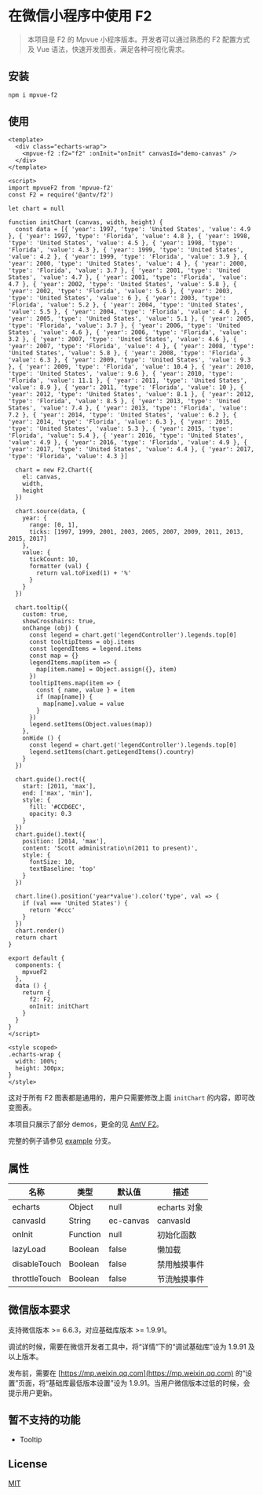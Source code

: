 # 在微信小程序中使用 F2

> 本项目是 F2 的 Mpvue 小程序版本。开发者可以通过熟悉的 F2 配置方式及 Vue 语法，快速开发图表，满足各种可视化需求。

## 安装

``` bash
npm i mpvue-f2
```

## 使用

``` vue
<template>
  <div class="echarts-wrap">
    <mpvue-f2 :f2="f2" :onInit="onInit" canvasId="demo-canvas" />
  </div>
</template>

<script>
import mpvueF2 from 'mpvue-f2'
const F2 = require('@antv/f2')

let chart = null

function initChart (canvas, width, height) {
  const data = [{ 'year': 1997, 'type': 'United States', 'value': 4.9 }, { 'year': 1997, 'type': 'Florida', 'value': 4.8 }, { 'year': 1998, 'type': 'United States', 'value': 4.5 }, { 'year': 1998, 'type': 'Florida', 'value': 4.3 }, { 'year': 1999, 'type': 'United States', 'value': 4.2 }, { 'year': 1999, 'type': 'Florida', 'value': 3.9 }, { 'year': 2000, 'type': 'United States', 'value': 4 }, { 'year': 2000, 'type': 'Florida', 'value': 3.7 }, { 'year': 2001, 'type': 'United States', 'value': 4.7 }, { 'year': 2001, 'type': 'Florida', 'value': 4.7 }, { 'year': 2002, 'type': 'United States', 'value': 5.8 }, { 'year': 2002, 'type': 'Florida', 'value': 5.6 }, { 'year': 2003, 'type': 'United States', 'value': 6 }, { 'year': 2003, 'type': 'Florida', 'value': 5.2 }, { 'year': 2004, 'type': 'United States', 'value': 5.5 }, { 'year': 2004, 'type': 'Florida', 'value': 4.6 }, { 'year': 2005, 'type': 'United States', 'value': 5.1 }, { 'year': 2005, 'type': 'Florida', 'value': 3.7 }, { 'year': 2006, 'type': 'United States', 'value': 4.6 }, { 'year': 2006, 'type': 'Florida', 'value': 3.2 }, { 'year': 2007, 'type': 'United States', 'value': 4.6 }, { 'year': 2007, 'type': 'Florida', 'value': 4 }, { 'year': 2008, 'type': 'United States', 'value': 5.8 }, { 'year': 2008, 'type': 'Florida', 'value': 6.3 }, { 'year': 2009, 'type': 'United States', 'value': 9.3 }, { 'year': 2009, 'type': 'Florida', 'value': 10.4 }, { 'year': 2010, 'type': 'United States', 'value': 9.6 }, { 'year': 2010, 'type': 'Florida', 'value': 11.1 }, { 'year': 2011, 'type': 'United States', 'value': 8.9 }, { 'year': 2011, 'type': 'Florida', 'value': 10 }, { 'year': 2012, 'type': 'United States', 'value': 8.1 }, { 'year': 2012, 'type': 'Florida', 'value': 8.5 }, { 'year': 2013, 'type': 'United States', 'value': 7.4 }, { 'year': 2013, 'type': 'Florida', 'value': 7.2 }, { 'year': 2014, 'type': 'United States', 'value': 6.2 }, { 'year': 2014, 'type': 'Florida', 'value': 6.3 }, { 'year': 2015, 'type': 'United States', 'value': 5.3 }, { 'year': 2015, 'type': 'Florida', 'value': 5.4 }, { 'year': 2016, 'type': 'United States', 'value': 4.9 }, { 'year': 2016, 'type': 'Florida', 'value': 4.9 }, { 'year': 2017, 'type': 'United States', 'value': 4.4 }, { 'year': 2017, 'type': 'Florida', 'value': 4.3 }]

  chart = new F2.Chart({
    el: canvas,
    width,
    height
  })

  chart.source(data, {
    year: {
      range: [0, 1],
      ticks: [1997, 1999, 2001, 2003, 2005, 2007, 2009, 2011, 2013, 2015, 2017]
    },
    value: {
      tickCount: 10,
      formatter (val) {
        return val.toFixed(1) + '%'
      }
    }
  })

  chart.tooltip({
    custom: true,
    showCrosshairs: true,
    onChange (obj) {
      const legend = chart.get('legendController').legends.top[0]
      const tooltipItems = obj.items
      const legendItems = legend.items
      const map = {}
      legendItems.map(item => {
        map[item.name] = Object.assign({}, item)
      })
      tooltipItems.map(item => {
        const { name, value } = item
        if (map[name]) {
          map[name].value = value
        }
      })
      legend.setItems(Object.values(map))
    },
    onHide () {
      const legend = chart.get('legendController').legends.top[0]
      legend.setItems(chart.getLegendItems().country)
    }
  })

  chart.guide().rect({
    start: [2011, 'max'],
    end: ['max', 'min'],
    style: {
      fill: '#CCD6EC',
      opacity: 0.3
    }
  })
  chart.guide().text({
    position: [2014, 'max'],
    content: 'Scott administratio\n(2011 to present)',
    style: {
      fontSize: 10,
      textBaseline: 'top'
    }
  })

  chart.line().position('year*value').color('type', val => {
    if (val === 'United States') {
      return '#ccc'
    }
  })
  chart.render()
  return chart
}

export default {
  components: {
    mpvueF2
  },
  data () {
    return {
      f2: F2,
      onInit: initChart
    }
  }
}
</script>

<style scoped>
.echarts-wrap {
  width: 100%;
  height: 300px;
}
</style>

```

这对于所有 F2 图表都是通用的，用户只需要修改上面 `initChart` 的内容，即可改变图表。

本项目只展示了部分 demos，更全的见 [AntV F2](https://antv.alipay.com/zh-cn/f2/3.x/demo/index.html)。

完整的例子请参见 [example](https://github.com/soonfy/mpvue-f2/tree/example) 分支。

## 属性

| 名称          | 类型           | 默认值         | 描述           |
| -------------|--------------- | ------------- | ------------- |
| echarts      | Object         | null          | echarts 对象  |
| canvasId     | String         | ec-canvas     | canvasId      |
| onInit       | Function       | null          | 初始化函数     |
| lazyLoad     | Boolean        | false         | 懒加载         |
| disableTouch | Boolean        | false         | 禁用触摸事件   |
| throttleTouch| Boolean        | false         | 节流触摸事件   |

## 微信版本要求

支持微信版本 >= 6.6.3，对应基础库版本 >= 1.9.91。

调试的时候，需要在微信开发者工具中，将“详情”下的“调试基础库”设为 1.9.91 及以上版本。

发布前，需要在 [https://mp.weixin.qq.com](https://mp.weixin.qq.com) 的“设置”页面，将“基础库最低版本设置”设为 1.9.91。当用户微信版本过低的时候，会提示用户更新。

## 暂不支持的功能

- Tooltip

## License

[MIT](LICENSE)
